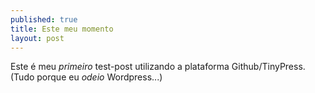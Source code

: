 ```yaml
---
published: true
title: Este meu momento
layout: post
---
```

Este é meu *primeiro* test-post utilizando a plataforma Github/TinyPress. (Tudo porque eu *odeio* Wordpress...)